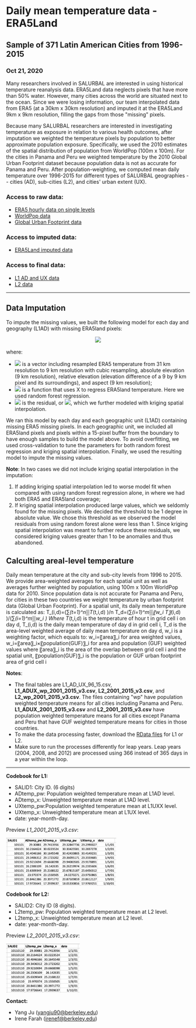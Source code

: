 
# Daily mean temperature data - ERA5Land
## Sample of 371 Latin American Cities from 1996-2015
### Oct 21, 2020

Many researchers involved in SALURBAL are interested in using historical temperature reanalysis data. ERA5Land data neglects pixels that have more than 50% water. However, many cities across the world are situated next to the ocean. Since we were losing information, our team interpolated data from ERA5 (at a 30km x 30km resolution) and imputed it at the ERA5Land 9km x 9km resolution, filling the gaps from those "missing" pixels.

Because many SALURBAL researchers are interested in investigating temperature as exposure in relation to various health outcomes, after imputation we weighted the temperature pixels by population to better approximate population exposure. Specifically, we used the 2010 estimates of the spatial distribution of population from WorldPop (100m x 100m). For the cities in Panama and Peru we weighted temperature by the 2010 Global Urban Footprint dataset because population data is not as accurate for Panama and Peru. After population-weighting, we computed mean daily temperature over 1996-2015 for different types of SALURBAL geographies -- cities (AD), sub-cities (L2), and cities' urban extent (UX). 

### Access to raw data:
- [ERA5 hourly data on single levels](https://cds.climate.copernicus.eu/cdsapp#!/dataset/reanalysis-era5-single-levels?tab=overview)
- [WorldPop data](https://www.worldpop.org/project/categories?id=3)
- [Global Urban Footprint data](https://drive.google.com/drive/folders/1_NM6c_SDAqb0LAOXt8LpbTT7eIL3HgAY)

### Access to imputed data:
- [ERA5Land imputed data](https://drive.google.com/drive/folders/1Eps9MGcVt_7Yn32Yboub3FVZZnQVrD14?usp=sharing)

### Access to final data:
- [L1 AD and UX data](https://drive.google.com/file/d/1Is1w0Oq5boAW6SlGlMWNP3C1IeiRey8R/view?usp=sharing)
- [L2 data](https://drive.google.com/file/d/1oa72qk_2zzbePTr9kCKzKs4DxhZl7I5Z/view?usp=sharing)

---

## Data Imputation


To impute the missing values, we built the following model for each day and geography (L1AD) with missing ERA5land pixels: 
<p align="center">
<img src="https://render.githubusercontent.com/render/math?math=ERA5land=f(X)%2B\epsilon">
</p>

where:
- <img src="https://render.githubusercontent.com/render/math?math=$X$"> is a vector including resampled ERA5 temperature from 31 km resolution to 9 km resolution with cubic resampling, absolute elevation (9 km resolution), relative elevation (elevation difference of a 9 by 9 km pixel and its surroundings), and aspect (9 km resolution);  
- <img src="https://render.githubusercontent.com/render/math?math=f(X)"> is a function that uses X to regress ERA5land temperature. Here we used random forest regression.  
- <img src="https://render.githubusercontent.com/render/math?math=\epsilon"> is the residual, or <img src="https://render.githubusercontent.com/render/math?math=ERA5land-f(X)">, which we further modeled with kriging spatial interpolation.  

We ran this model by each day and each geographic unit (L1AD) containing missing ERA5 missing pixels. In each geographic unit, we included all ERA5land pixels and pixels within a 15-pixel buffer from the boundary to have enough samples to build the model above. To avoid overfitting, we used cross-validation to tune the parameters for both random forest regression and kriging spatial interpolation. Finally, we used the resulting model to impute the missing values.  

**Note**: In two cases we did not include kriging spatial interpolation in the imputation:
1. If adding kriging spatial interpolation led to worse model fit when compared with using random forest regression alone, in where we had both ERA5 and ERA5land coverage;
2. If kriging spatial interpolation produced large values, which we seldomly found for the missing pixels. We decided the threshold to be 1 degree in absolute value. We chose this threshold as we observed the model residuals from using random forest alone were less than 1. Since kriging spatial interpolation was meant to further reduce these residuals, we considered kriging values greater than 1 to be anomalies and thus abandoned. 

## Calculting areal-level temperature 
Daily mean temperature at the city and sub-city levels from 1996 to 2015. We provide area-weighted averages for each spatial unit as well as averages further weighted by population, using 100m x 100m WorldPop data for 2010. Since population data is not accurate for Panama and Peru, for cities in these two countries we weight temperature by urban footprint data (Global Urban Footprint). 
For a spatial unit, its daily mean temperature is calculated as:
T_(i,d)=(∑_(t=1)^n▒T_(t,i,d) )/n
T_d=(∑_(i=1)^m▒〖w_i T〗_(i,d) )/(∑_(i=1)^m▒w_i )
Where T_(t,i,d) is the temperature of hour t in grid cell i on day d, T_(i,d) is the daily mean temperature of day d in grid cell i, T_d is the area-level weighted average of daily mean temperature on day d, w_i is a weighting factor, which equals to:
w_i=〖area〗_i                                                   for area weighted values,
w_i=〖area〗_i×〖population(GUF)〗_i          for area and population (GUF) weighted values
where 〖area〗_i is the area of the overlap between grid cell i and the spatial unit, 〖population(GUF)〗_i is the population or GUF urban footprint area of grid cell i



**Notes**:  
- The final tables are L1_AD_UX_96_15.csv, **L1_ADUX_wp_2001_2015_v3.csv**, **L2_2001_2015_v3.csv**, and **L2_wp_2001_2015_v3.csv**. The files containing "wp" have population weighted temperature means for all cities including Panama and Peru. **L1_ADUX_2001_2015_v3.csv** and **L2_2001_2015_v3.csv** have population weighted temperature means for all cities except Panama and Peru that have GUF weighted temperature means for cities in those countries.  
- To make the data processing faster, download the [RData files](https://drive.google.com/drive/folders/1GSB6qLZN1eJo2-tNh7gWSReZgAo6p8gk) for L1 or L2.  
- Make sure to run the processes differently for leap years. Leap years (2004, 2008, and 2012) are processed using 366 instead of 365 days in a year within the loop.

---

**Codebook for L1:**  
- SALID1: City ID. (6 digits)
- ADtemp_pw: Population weighted temperature mean at L1AD level. 
- ADtemp_x: Unweighted temperature mean at L1AD level. 
- UXtemp_pw:Population weighted temperature mean at L1UXX level. 
- UXtemp_x:  Unweighted temperature mean at L1UX level. 
- date: year-month-day.

Preview *L1_2001_2015_v3.csv*:  

<img src="scripts/L1_preview.png" align="center" width="60%">

**Codebook for L2:**  
- SALID2: City ID (8 digits). 
- L2temp_pw: Population weighted temperature mean at L2 level. 
- L2temp_x: Unweighted temperature mean at L2 level. 
- date: year-month-day. 

Preview *L2_2001_2015_v3.csv*:  

<img src="scripts/L2_preview.png" align="center" width="40%">

**Contact:** 
- Yang Ju (yangju90@berkeley.edu)
- Irene Farah (irenef@berkeley.edu)

